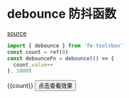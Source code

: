 <script setup>
import {ref, onMounted} from 'vue'
import { byteToString,stringToByte,throttle,debounce} from 'fe-toolsbox'
const count = ref(0)
const debounceFn = debounce(() => {
  count.value++
}, 1000)

</script>

# debounce 防抖函数

[source](https://github.com/chenym1992/toolsbox/blob/main/src/funtions/debounce.ts)

```ts
import { debounce } from 'fe-toolsbox'
const count = ref(0)
const debounceFn = debounce(() => {
  count.value++
}, 1000)
```

<div class="demo">
  <span class="count">{{count}} </span>
  <button @click="debounceFn">点击查看效果</button>
</div>
